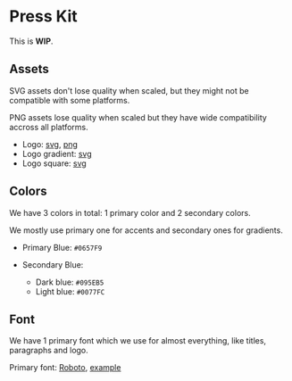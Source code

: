 # Press Kit

This is **WIP**.

## Assets

SVG assets don't lose quality when scaled, but they might not be compatible with some platforms.

PNG assets lose quality when scaled but they have wide compatibility accross all platforms.

- Logo: [svg](), [png]()
- Logo gradient: [svg]()
- Logo square: [svg]()

## Colors

We have 3 colors in total: 1 primary color and 2 secondary colors.

We mostly use primary one for accents and secondary ones for gradients.

- Primary Blue: `#0657F9`

- Secondary Blue:
  - Dark blue: `#095EB5`
  - Light blue: `#0077FC`

## Font

We have 1 primary font which we use for almost everything, like titles, paragraphs and logo.

Primary font: [Roboto](https://github.com/googlefonts/roboto), [example](https://fonts.google.com/specimen/Roboto?preview.text=yearn.finance&preview.text_type=custom)
